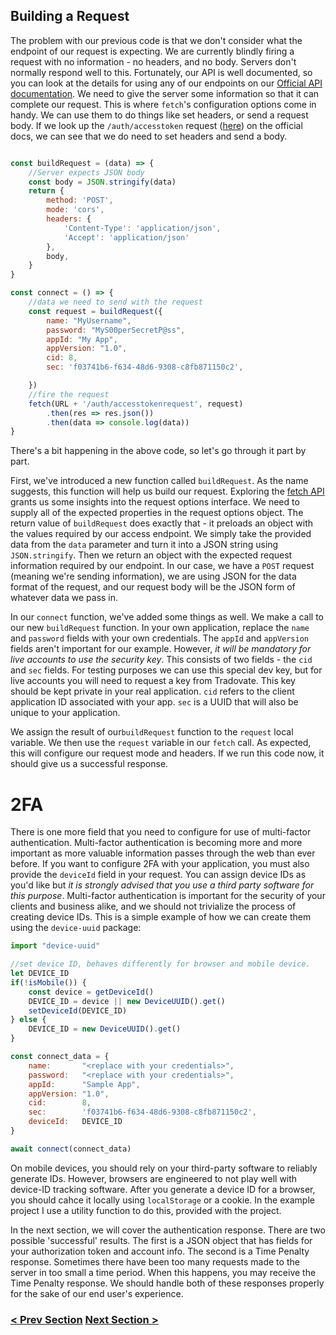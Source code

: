 ## Building a Request

The problem with our previous code is that we don't consider what the endpoint of our request is expecting.
We are currently blindly firing a request with no information - no headers, and no body.
Servers don't normally respond well to this. Fortunately, our API is well documented, so you can look at the details for using any of our endpoints on our [Official API documentation](https://api.tradovate.com). 
We need to give the server some information so that it can
complete our request. This is where `fetch`'s configuration options come in handy. We can use them to do things
like set headers, or send a request body. If we look up the `/auth/accesstoken` request ([here](https://api.tradovate.com/#operation/accessTokenRequest)) on the official docs, we can see that we do need to set headers and send a body.

```javascript

const buildRequest = (data) => {
    //Server expects JSON body
    const body = JSON.stringify(data)
    return {
        method: 'POST',
        mode: 'cors',
        headers: {
            'Content-Type': 'application/json',
            'Accept': 'application/json'
        },
        body,
    }
}

const connect = () => {
    //data we need to send with the request
    const request = buildRequest({
        name: "MyUsername",
        password: "MyS00perSecretP@ss",
        appId: "My App",
        appVersion: "1.0",
        cid: 8,
        sec: 'f03741b6-f634-48d6-9308-c8fb871150c2',

    })
    //fire the request
    fetch(URL + '/auth/accesstokenrequest', request)
        .then(res => res.json())
        .then(data => console.log(data))
}

```

There's a bit happening in the above code, so let's go through it part by part. 

First, we've introduced a new function called `buildRequest`. As the name suggests, this function will help 
us build our request. Exploring the [fetch API](https://developer.mozilla.org/en-US/docs/Web/API/Fetch_API/Using_Fetch#supplying_request_options)
grants us some insights into the request options interface. We need to supply all of the expected properties in the
request options object. The return value of `buildRequest` does exactly that - it preloads an object with the values 
required by our access endpoint. We simply take the provided data from the `data` parameter and turn it into a JSON string using `JSON.stringify`.
Then we return an object with the expected request information required by our endpoint. In our case, we have a `POST` 
request (meaning we're sending information), we are using JSON for the data format of the request, and our request
body will be the JSON form of whatever data we pass in.

In our `connect` function, we've added some things as well. We make a call to our new `buildRequest` function.
In your own application, replace the `name` and `password` fields with your own credentials. The `appId` and `appVersion` 
fields aren't important for our example. However, _it will be mandatory for live accounts to use the security key_. This consists of two fields - 
the `cid` and `sec` fields. For testing purposes we can use this special dev key, but for live accounts you will need to request a key from Tradovate.
This key should be kept private in your real application. `cid` refers to the client application ID associated with your app. `sec` is
a UUID that will also be unique to your application. 

We assign the result of our`buildRequest` function to the `request` local variable. We then use the `request` variable in our `fetch` call. 
As expected, this will configure our request mode and headers. If we run this code now, it should give us a successful response.

# 2FA
There is one more field that you need to configure for use of multi-factor authentication. Multi-factor authentication is becoming more and 
more important as more valuable information passes through the web than ever before. If you want to configure 2FA with your application, you must 
also provide the `deviceId` field in your request. You can assign device IDs as you'd like but _it is strongly advised that you use a third party
software for this purpose_. Multi-factor authentication is important for the security of your
clients and business alike, and we should not trivialize the process of creating device IDs. This is a simple example of how we can create them
using the `device-uuid` package:

```js
import "device-uuid"

//set device ID, behaves differently for browser and mobile device.
let DEVICE_ID
if(!isMobile()) {
    const device = getDeviceId()
    DEVICE_ID = device || new DeviceUUID().get()
    setDeviceId(DEVICE_ID)
} else {
    DEVICE_ID = new DeviceUUID().get()
}

const connect_data = {
    name:       "<replace with your credentials>",
    password:   "<replace with your credentials>",
    appId:      "Sample App",
    appVersion: "1.0",
    cid:        8,
    sec:        'f03741b6-f634-48d6-9308-c8fb871150c2',
    deviceId:   DEVICE_ID
}

await connect(connect_data)
```
On mobile devices, you should rely on your third-party software to reliably generate IDs. However, browsers are engineered to not play well with
device-ID tracking software. After you generate a device ID for a browser, you should cahce it locally using `localStorage` or a cookie. In the example
project I use a utility function to do this, provided with the project.

In the next section, we will cover the authentication response. There are two possible 'successful' results. The first is a JSON object that has fields 
for your authorization token and account info. The second is a Time Penalty response. Sometimes there have been too many requests made to the server in 
too small a time period. When this happens, you may receive the Time Penalty response. We should handle both of these responses properly for the sake of 
our end user's experience.

### [< Prev Section](https://github.com/tradovate/example-api-js/tree/main/tutorial/Access/EX-0-Access-Start) [Next Section >](https://github.com/tradovate/example-api-js/tree/main/tutorial/Access/EX-2-Storing-A-Token)
